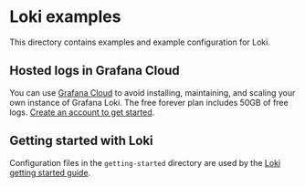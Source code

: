 # Loki examples

This directory contains examples and example configuration for Loki.

## Hosted logs in Grafana Cloud

You can use [Grafana Cloud](https://grafana.com/products/cloud/features/#cloud-logs) to avoid installing, maintaining, and scaling your own instance of Grafana Loki. The free forever plan includes 50GB of free logs. [Create an account to get started](https://grafana.com/auth/sign-up/create-user?pg=docs-loki&plcmt=in-text).

## Getting started with Loki

Configuration files in the `getting-started` directory are used by the [Loki getting started guide](https://grafana.com/docs/loki/latest/getting-started/).

